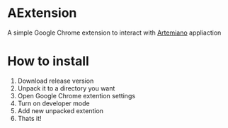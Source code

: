 # AExtension
A simple Google Chrome extension to interact with [Artemiano](https://artemiano.top/) appliaction

# How to install
1. Download release version
2. Unpack it to a directory you want
3. Open Google Chrome extention settings
4. Turn on developer mode
5. Add new unpacked extention
6. Thats it!
